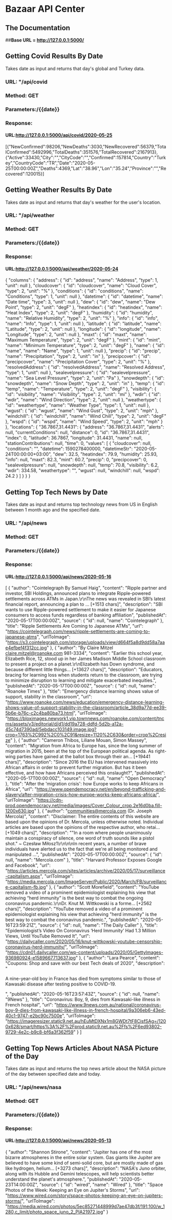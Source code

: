 # Bazaar API Center # 
##  The Documentation ##

##**Base URL = http://127.0.0.1:5000/**


## Getting Covid Results By Date

Takes date as input and returns that day's global and Turkey data.

### URL: "/api/covid
### Method: GET
### Parameters:/{{date}}

### Response:
#### URL:http://127.0.0.1:5000/api/covid/2020-05-25

[{"NewConfirmed":98206,"NewDeaths":3030,"NewRecovered":56379,"TotalConfirmed":5492996,"TotalDeaths":351576,"TotalRecovered":2167913},{"Active":33430,"City":"","CityCode":"","Confirmed":157814,"Country":"Turkey","CountryCode":"TR","Date":"2020-05-25T00:00:00Z","Deaths":4369,"Lat":"38.96","Lon":"35.24","Province":"","Recovered":120015}]

## Getting Weather Results By Date
Takes date as input and returns that day's weather for the user's location.

### URL: "/api/weather
### Method: GET
### Parameters:/{{date}}

### Response:
#### URL:http://127.0.0.1:5000/api/weather/2020-05-24

{
"columns": {
"address": {
"id": "address",
"name": "Address",
"type": 1,
"unit": null
},
"cloudcover": {
"id": "cloudcover",
"name": "Cloud Cover",
"type": 2,
"unit": "%"
},
"conditions": {
"id": "conditions",
"name": "Conditions",
"type": 1,
"unit": null
},
"datetime": {
"id": "datetime",
"name": "Date time",
"type": 3,
"unit": null
},
"dew": {
"id": "dew",
"name": "Dew Point",
"type": 2,
"unit": "degF"
},
"heatindex": {
"id": "heatindex",
"name": "Heat Index",
"type": 2,
"unit": "degF"
},
"humidity": {
"id": "humidity",
"name": "Relative Humidity",
"type": 2,
"unit": "%"
},
"info": {
"id": "info",
"name": "Info",
"type": 1,
"unit": null
},
"latitude": {
"id": "latitude",
"name": "Latitude",
"type": 2,
"unit": null
},
"longitude": {
"id": "longitude",
"name": "Longitude",
"type": 2,
"unit": null
},
"maxt": {
"id": "maxt",
"name": "Maximum Temperature",
"type": 2,
"unit": "degF"
},
"mint": {
"id": "mint",
"name": "Minimum Temperature",
"type": 2,
"unit": "degF"
},
"name": {
"id": "name",
"name": "Name",
"type": 1,
"unit": null
},
"precip": {
"id": "precip",
"name": "Precipitation",
"type": 2,
"unit": "in"
},
"precipcover": {
"id": "precipcover",
"name": "Precipitation Cover",
"type": 2,
"unit": "%"
},
"resolvedAddress": {
"id": "resolvedAddress",
"name": "Resolved Address",
"type": 1,
"unit": null
},
"sealevelpressure": {
"id": "sealevelpressure",
"name": "Sea Level Pressure",
"type": 2,
"unit": "Pa"
},
"snowdepth": {
"id": "snowdepth",
"name": "Snow Depth",
"type": 2,
"unit": "in"
},
"temp": {
"id": "temp",
"name": "Temperature",
"type": 2,
"unit": "degF"
},
"visibility": {
"id": "visibility",
"name": "Visibility",
"type": 2,
"unit": "mi"
},
"wdir": {
"id": "wdir",
"name": "Wind Direction",
"type": 2,
"unit": null
},
"weathertype": {
"id": "weathertype",
"name": "Weather Type",
"type": 1,
"unit": null
},
"wgust": {
"id": "wgust",
"name": "Wind Gust",
"type": 2,
"unit": "mph"
},
"windchill": {
"id": "windchill",
"name": "Wind Chill",
"type": 2,
"unit": "degF"
},
"wspd": {
"id": "wspd",
"name": "Wind Speed",
"type": 2,
"unit": "mph"
}
},
"locations": {
"36.7867,31.4431": {
"address": "36.7867,31.4431",
"alerts": null,
"currentConditions": null,
"distance": 0,
"id": "36.7867,31.4431",
"index": 0,
"latitude": 36.7867,
"longitude": 31.4431,
"name": null,
"stationContributions": null,
"time": 0,
"values": [
{
"cloudcover": null,
"conditions": "",
"datetime": 1590278400000,
"datetimeStr": "2020-05-24T00:00:00+03:00",
"dew": 32.5,
"heatindex": 79.9,
"humidity": 25.93,
"info": null,
"maxt": 82.3,
"mint": 60.7,
"precip": 0,
"precipcover": 0,
"sealevelpressure": null,
"snowdepth": null,
"temp": 70.8,
"visibility": 6.2,
"wdir": 334.58,
"weathertype": "",
"wgust": null,
"windchill": null,
"wspd": 24.2
}
]
}
}
}

## Getting Top Tech News by Date

Takes date as input and returns top technology news from US in English between 1 month ago and the specified date.

### URL: "/api/news
### Method: GET
### Parameters:/{{date}}

### Response:
#### URL:http://127.0.0.1:5000/api/news/2020-05-16

[
    {
        "author": "Cointelegraph By Samuel Haig",
        "content": "Ripple partner and investor, SBI Holdings, announced plans to integrate Ripple-powered settlements across ATMs in Japan.\r\nThe news was revealed in SBI’s latest financial report, announcing a plan to … [+1513 chars]",
        "description": "SBI wants to use Ripple-powered settlement to make it easier for Japanese consumers to access funds regardless of banking affiliation",
        "publishedAt": "2020-05-17T00:00:00Z",
        "source": {
            "id": null,
            "name": "Cointelegraph"
        },
        "title": "Ripple Settlements Are Coming to Japanese ATMs",
        "url": "https://cointelegraph.com/news/ripple-settlements-are-coming-to-japanese-atms",
        "urlToImage": "https://s3.cointelegraph.com/storage/uploads/view/d664f5a8d9dd58a7aae4efbef4f312cc.jpg"
    },
    {
        "author": "By Claire Mitzel claire.mitzel@roanoke.com 981-3334",
        "content": "Earlier this school year, Elizabeth Rice, 12, stood up in her James Madison Middle School classroom to present a project on a planet.\r\nElizabeth has Down syndrome, and because different little things… [+13627 chars]",
        "description": "Educators, bracing for learning loss when students return to the classroom, are trying to minimize disruption to learning and mitigate exacerbated inequities.",
        "publishedAt": "2020-05-17T00:00:00Z",
        "source": {
            "id": null,
            "name": "Roanoke Times"
        },
        "title": "Emergency distance learning shows value of support, stability in the classroom",
        "url": "https://www.roanoke.com/news/education/emergency-distance-learning-shows-value-of-support-stability-in-the-classroom/article_38d9a77d-ee39-5b6e-b76c-c2c4ba80ba73.html",
        "urlToImage": "https://bloximages.newyork1.vip.townnews.com/roanoke.com/content/tncms/assets/v3/editorial/d/d1/dd19a728-ddfd-5d2b-a12a-45c74d7390ad/5ebdacc103149.image.jpg?crop=1763%2C992%2C0%2C91&resize=1120%2C630&order=crop%2Cresize"
    },
    {
        "author": "Cameron Thibos, Liliane Mouan, Simon Massey",
        "content": "Migration from Africa to Europe has, since the long summer of migration in 2015, been at the top of the European political agenda. As right-wing parties have gained at the ballot box through their an… [+19441 chars]",
        "description": "Since 2016 the EU has intervened massively into African affairs in order to prevent further migration. But has it been effective, and how have Africans perceived this onslaught?",
        "publishedAt": "2020-05-17T00:00:00Z",
        "source": {
            "id": null,
            "name": "Open Democracy"
        },
        "title": "After the 'migration crisis': how Europe works to keep Africans in Africa",
        "url": "https://www.opendemocracy.net/en/beyond-trafficking-and-slavery/after-migration-crisis-how-europe-works-keep-africans-africa/",
        "urlToImage": "https://cdn-prod.opendemocracy.net/media/images/Cover_Colour_crop.2e16d0ba.fill-1200x630.jpg"
    },
    {
        "author": "communities@mercola.com (Dr. Joseph Mercola)",
        "content": "Disclaimer: The entire contents of this website are based upon the opinions of Dr. Mercola, unless otherwise noted. Individual articles are based upon the opinions of the respective author, who retai… [+1049 chars]",
        "description": "\"In a room where people unanimously maintain a conspiracy of silence, one word of truth sounds like a pistol shot.\" ~ Czesław Miłosz1\r\n\n\nIn recent years, a number of brave individuals have alerted us to the fact that we're all being monitored and manipulated …",
        "publishedAt": "2020-05-17T00:00:00Z",
        "source": {
            "id": null,
            "name": "Mercola.com"
        },
        "title": "Harvard Professor Exposes Google and Facebook",
        "url": "https://articles.mercola.com/sites/articles/archive/2020/05/17/surveillance-capitalism.aspx",
        "urlToImage": "https://media.mercola.com/ImageServer/Public/2020/March/FB/surveillance-capitalism-fb.jpg"
    },
    {
        "author": "Scott Morefield",
        "content": "YouTube removed a video of a prominent epidemiologist explaining his view that achieving “herd immunity” is the best way to combat the ongoing coronavirus pandemic.\r\nDr. Knut M. Wittkowski is a forme… [+2562 chars]",
        "description": "YouTube removed a video of a prominent epidemiologist explaining his view that achieving \"herd immunity\" is the best way to combat the coronavirus pandemic.",
        "publishedAt": "2020-05-16T23:59:21Z",
        "source": {
            "id": null,
            "name": "The Daily Caller"
        },
        "title": "Epidemiologist’s Video On Coronavirus ‘Herd Immunity’ Had 1.3 Million Views, Until YouTube Removed It",
        "url": "https://dailycaller.com/2020/05/16/knut-wittkowski-youtube-censorship-coronavirus-herd-immunity/",
        "urlToImage": "https://cdn01.dailycaller.com/wp-content/uploads/2020/05/GettyImages-936980924-e1589667713637.jpg"
    },
    {
        "author": "Lara Pearce",
        "content": "Coupons: Shop and save with our best Tech deals of 2020",
        "description": "<p>A nine-year-old boy in France has died from symptoms similar to those of Kawasaki disease after testing positive to COVID-19.</p>",
        "publishedAt": "2020-05-16T23:57:43Z",
        "source": {
            "id": null,
            "name": "9News"
        },
        "title": "Coronavirus: Boy, 9, dies from Kawasaki-like illness in French hospital",
        "url": "https://www.9news.com.au/national/coronavirus-boy-9-dies-from-kawasaki-like-illness-in-french-hospital/9a306eb6-43ed-40c1-9747-e2bc90c7500e",
        "urlToImage": "https://imageresizer.static9.net.au/hEuMtDXNx1m8GWDt7tF8CisfSAg=/1200x628/smart/https%3A%2F%2Fprod.static9.net.au%2Ffs%2F6ed93802-9729-4e2c-b9c8-bf6a3f362f59"
    }
]

## Getting Top News Articles About NASA Picture of the Day

Takes date as input and returns the top news article about the NASA picture of the day between specified date and today.

### URL: "/api/news/nasa
### Method: GET
### Parameters:/{{date}}

### Response:
#### URL:http://127.0.0.1:5000/api/news/2020-05-13


{
    "author": "Shannon Stirone",
    "content": "Jupiter has one of the most bizarre atmospheres in the entire solar system. Gas giants like Jupiter are believed to have some kind of semi-solid core, but are mostly made of gas like hydrogen, helium… [+3273 chars]",
    "description": "NASA's Juno orbiter, along with its Hubble and Gemini telescopes, will help scientists better understand the planet's atmosphere.",
    "publishedAt": "2020-05-23T14:00:00Z",
    "source": {
        "id": "wired",
        "name": "Wired"
    },
    "title": "Space Photos of the Week: Keeping an Eye on Jupiter's Storms",
    "url": "https://www.wired.com/story/space-photos-keeping-an-eye-on-jupiters-storms/",
    "urlToImage": "https://media.wired.com/photos/5ec85271448999d7ae47db3f/191:100/w_1280,c_limit/photo_space_juno_2_PIA21972.jpg"
}
